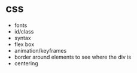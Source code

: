 # css

- fonts
- id/class
- syntax
- flex box
- animation/keyframes
- border around elements to see where the div is
- centering
